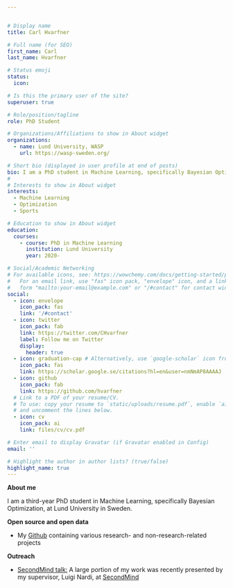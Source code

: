```yaml
---


# Display name
title: Carl Hvarfner

# Full name (for SEO)
first_name: Carl
last_name: Hvarfner

# Status emoji
status:
  icon:

# Is this the primary user of the site?
superuser: true

# Role/position/tagline
role: PhD Student

# Organizations/Affiliations to show in About widget
organizations:
  - name: Lund University, WASP
    url: https://wasp-sweden.org/

# Short bio (displayed in user profile at end of posts)
bio: I am a PhD student in Machine Learning, specifically Bayesian Optimization, at Lund University in Sweden.
#
# Interests to show in About widget
interests:
  - Machine Learning
  - Optimization
  - Sports

# Education to show in About widget
education:
  courses:
    - course: PhD in Machine Learning
      institution: Lund University
      year: 2020-

# Social/Academic Networking
# For available icons, see: https://wowchemy.com/docs/getting-started/page-builder/#icons
#   For an email link, use "fas" icon pack, "envelope" icon, and a link in the
#   form "mailto:your-email@example.com" or "/#contact" for contact widget.
social:
  - icon: envelope
    icon_pack: fas
    link: '/#contact'
  - icon: twitter
    icon_pack: fab
    link: https://twitter.com/CHvarfner
    label: Follow me on Twitter
    display:
      header: true
  - icon: graduation-cap # Alternatively, use `google-scholar` icon from `ai` icon pack
    icon_pack: fas
    link: https://scholar.google.se/citations?hl=en&user=nmNmAP8AAAAJ
  - icon: github
    icon_pack: fab
    link: https://github.com/hvarfner
  # Link to a PDF of your resume/CV.
  # To use: copy your resume to `static/uploads/resume.pdf`, enable `ai` icons in `params.yaml`,
  # and uncomment the lines below.
  - icon: cv
    icon_pack: ai
    link: files/cv/cv.pdf

# Enter email to display Gravatar (if Gravatar enabled in Config)
email: ''

# Highlight the author in author lists? (true/false)
highlight_name: true
---
```


**About me**

I am a third-year PhD student in Machine Learning, specifically Bayesian Optimization, at Lund University in Sweden.

**Open source and open data**

* My [Github](https://github.com/hvarfner/) containing various research- and non-research-related projects

**Outreach**

* [SecondMind talk:](https://www.youtube.com/watch?v=-huaWITLyE8&t=16s) A large portion of my work was recently presented by my supervisor, Luigi Nardi, at [SecondMind](https://www.secondmind.ai)
